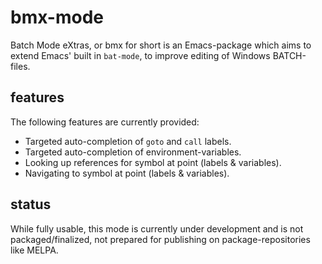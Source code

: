 
# bmx-mode

Batch Mode eXtras, or bmx for short is an Emacs-package which aims to
extend Emacs' built in `bat-mode`, to improve editing of Windows
BATCH-files.

## features

The following features are currently provided:

* Targeted auto-completion of `goto` and `call` labels.
* Targeted auto-completion of environment-variables.
* Looking up references for symbol at point (labels & variables).
* Navigating to symbol at point (labels & variables).

## status

While fully usable, this mode is currently under development and is
not packaged/finalized, not prepared for publishing on
package-repositories like MELPA.

